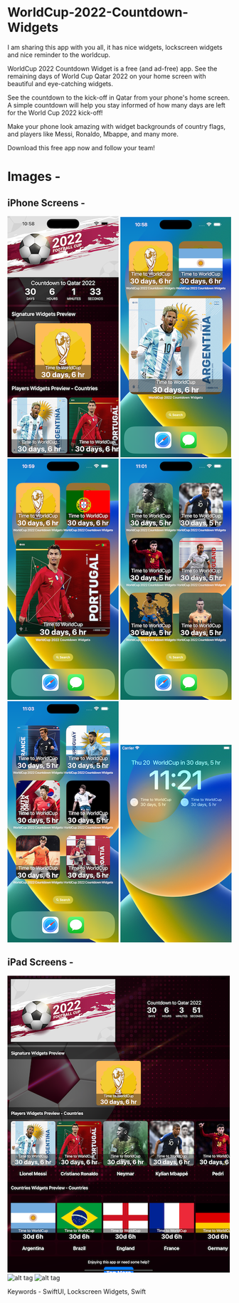 # WorldCup-2022-Countdown-Widgets

I am sharing this app with you all, it has nice widgets, lockscreen widgets and nice reminder to the worldcup.

WorldCup 2022 Countdown Widget is a free (and ad-free) app. See the remaining days of World Cup Qatar 2022 on your home screen with beautiful and eye-catching widgets.

See the countdown to the kick-off in Qatar from your phone's home screen.
A simple countdown will help you stay informed of how many days are left for the World Cup 2022 kick-off!

Make your phone look amazing with widget backgrounds of country flags, and players like Messi, Ronaldo, Mbappe, and many more.

Download this free app now and follow your team!

# Images -
## iPhone Screens -
![alt tag](https://github.com/PankajGaikar/WorldCup-2022-Countdown-Widgets/blob/main/Screenshots/iphone-1.png)
![alt tag](https://github.com/PankajGaikar/WorldCup-2022-Countdown-Widgets/blob/main/Screenshots/iphone-2.png)
![alt tag](https://github.com/PankajGaikar/WorldCup-2022-Countdown-Widgets/blob/main/Screenshots/iPhone-3.png)
![alt tag](https://github.com/PankajGaikar/WorldCup-2022-Countdown-Widgets/blob/main/Screenshots/iPhone-4.png)
![alt tag](https://github.com/PankajGaikar/WorldCup-2022-Countdown-Widgets/blob/main/Screenshots/iPhone-5.png)
![alt tag](https://github.com/PankajGaikar/WorldCup-2022-Countdown-Widgets/blob/main/Screenshots/iPhone-6.png)

## iPad Screens -
![alt tag](https://github.com/PankajGaikar/WorldCup-2022-Countdown-Widgets/blob/main/Screenshots/iPad-1.png)
![alt tag](https://github.com/PankajGaikar/WorldCup-2022-Countdown-Widgets/blob/main/Screenshots/iPad-2.png)
![alt tag](https://github.com/PankajGaikar/WorldCup-2022-Countdown-Widgets/blob/main/Screenshots/iPad-3.png)


Keywords -
SwiftUI, Lockscreen Widgets, Swift
